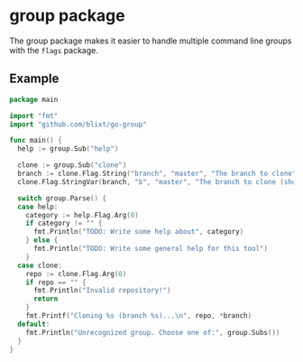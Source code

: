 group package
=============

The group package makes it easier to handle multiple command line groups
with the `flags` package.


Example
-------

```go
package main

import "fmt"
import "github.com/blixt/go-group"

func main() {
  help := group.Sub("help")

  clone := group.Sub("clone")
  branch := clone.Flag.String("branch", "master", "The branch to clone")
  clone.Flag.StringVar(branch, "b", "master", "The branch to clone (shorthand)")

  switch group.Parse() {
  case help:
    category := help.Flag.Arg(0)
    if category != "" {
      fmt.Println("TODO: Write some help about", category)
    } else {
      fmt.Println("TODO: Write some general help for this tool")
    }
  case clone:
    repo := clone.Flag.Arg(0)
    if repo == "" {
      fmt.Println("Invalid repository!")
      return
    }
    fmt.Printf("Cloning %s (branch %s)...\n", repo, *branch)
  default:
    fmt.Println("Unrecognized group. Choose one of:", group.Subs())
  }
}
```